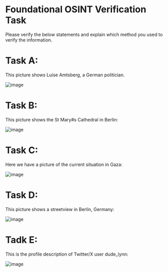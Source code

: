 # Foundational OSINT Verification Task

Please verify the below statements and explain which method you used to verify the information. 


# Task A:


This picture shows Luise Amtsberg, a German politician.

![image](https://github.com/byt333/FoundationalOSINTTask/assets/151645798/a697a822-0fdd-4b3a-a706-3025b8973265)



# Task B:

This picture shows the St Mary#s Cathedral in Berlin:

![image](https://github.com/byt333/FoundationalOSINTTask/assets/151645798/6dd2b639-108f-4ce9-b1c5-f44e155d6a73)




# Task C:

Here we have a picture of the current situation in Gaza:

![image](https://github.com/byt333/FoundationalOSINTTask/assets/151645798/e69e2d5c-fc99-450c-9eed-61e9a5c763ac)




# Task D:

This picture shows a streetview in Berlin, Germany:

![image](https://github.com/byt333/FoundationalOSINTTask/assets/151645798/36408cf0-43d5-4493-b279-ff779c635846)



# Tadk E: 

This is the profile description of Twitter/X user dude_lynn: 

![image](https://github.com/byt333/FoundationalOSINTTask/assets/151645798/2c53c23d-18c9-4805-9e50-244b151bb8a4)
